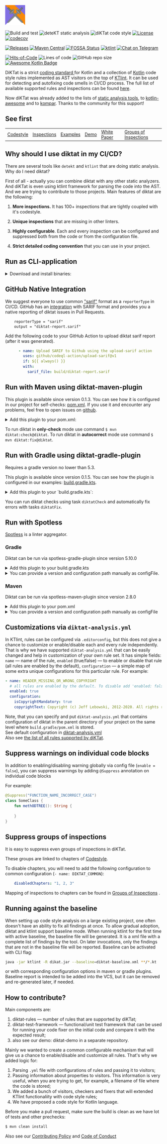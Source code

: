 <img src="/logo.svg" width="64px"/>

![Build and test](https://github.com/cqfn/diKTat/workflows/Build%20and%20test/badge.svg)
![deteKT static analysis](https://github.com/cqfn/diKTat/workflows/Run%20deteKT/badge.svg)
![diKTat code style](https://github.com/cqfn/diKTat/workflows/Run%20diKTat%20from%20release%20version/badge.svg?branch=master)
[![License](https://img.shields.io/github/license/cqfn/diKtat)](https://github.com/cqfn/diKTat/blob/master/LICENSE)
[![codecov](https://codecov.io/gh/diktat-static-analysis/diKTat/branch/master/graph/badge.svg)](https://codecov.io/gh/diktat-static-analysis/diKTat)

[![Releases](https://img.shields.io/github/v/release/cqfn/diKTat)](https://github.com/cqfn/diKTat/releases)
[![Maven Central](https://img.shields.io/maven-central/v/org.cqfn.diktat/diktat-rules)](https://mvnrepository.com/artifact/org.cqfn.diktat)
[![FOSSA Status](https://app.fossa.com/api/projects/git%2Bgithub.com%2Fcqfn%2FdiKTat.svg?type=shield)](https://app.fossa.com/projects/git%2Bgithub.com%2Fcqfn%2FdiKTat?ref=badge_shield)
[![ktlint](https://img.shields.io/badge/code%20style-%E2%9D%A4-FF4081.svg)](https://ktlint.github.io/)
[![Chat on Telegram](https://img.shields.io/badge/Chat%20on-Telegram-brightgreen.svg)](https://t.me/joinchat/AAAAAFDg-ipuZFGyBGPPeg)

[![Hits-of-Code](https://hitsofcode.com/github/cqfn/diktat)](https://hitsofcode.com/view/github/cqfn/diktat)
![Lines of code](https://img.shields.io/tokei/lines/github/cqfn/diktat)
![GitHub repo size](https://img.shields.io/github/repo-size/cqfn/diktat)
[![Awesome Kotlin Badge](https://kotlin.link/awesome-kotlin.svg)](https://github.com/KotlinBy/awesome-kotlin)


DiKTat is a strict [coding standard ](info/guide/diktat-coding-convention.md) for Kotlin and a collection of [Kotlin](https://kotlinlang.org/) code style rules implemented
as AST visitors on the top of [KTlint](https://ktlint.github.io/). It can be used for detecting and autofixing code smells in CI/CD process. 
The full list of available supported rules and inspections can be found [here](info/available-rules.md).

Now diKTat was already added to the lists of [static analysis tools](https://github.com/analysis-tools-dev/static-analysis), to [kotlin-awesome](https://github.com/KotlinBy/awesome-kotlin) and to [kompar](https://catalog.kompar.tools/Analyzer/diKTat/1.0.2). Thanks to the community for this support! 

## See first

|  |  |  |  |  |  |  
| --- | --- | --- | --- | --- | --- |
|[Codestyle](info/guide/diktat-coding-convention.md)|[Inspections](info/available-rules.md) | [Examples](examples) | [Demo](https://ktlint-demo.herokuapp.com) | [White Paper](wp/wp.pdf) | [Groups of Inspections](info/rules-mapping.md) |

## Why should I use diktat in my CI/CD?

There are several tools like `detekt` and `ktlint` that are doing static analysis. Why do I need diktat?

First of all - actually you can combine diktat with any other static analyzers. And diKTat is even using ktlint framework for parsing the code into the AST.
And we are trying to contribute to those projects. 
Main features of diktat are the following:

1) **More inspections.** It has 100+ inspections that are tightly coupled with it's codestyle.

2) **Unique inspections** that are missing in other linters.

3) **Highly configurable**. Each and every inspection can be configured and suppressed both from the code or from the configuration file.

4) **Strict detailed coding convention** that you can use in your project.

## Run as CLI-application
<details>
<summary>Download and install binaries:</summary>
1. Install KTlint manually: [here](https://github.com/pinterest/ktlint/releases)

   **OR** use curl:
    ```bash
    curl -sSLO https://github.com/pinterest/ktlint/releases/download/0.43.2/ktlint && chmod a+x ktlint
    # another option is "brew install ktlint"
    ```
   
2. Load diKTat manually: [here](https://github.com/cqfn/diKTat/releases/download/v1.0.2/diktat-1.0.2.jar)

   **OR** use curl:
   ```bash
   $ curl -sSLO https://github.com/cqfn/diKTat/releases/download/v1.0.2/diktat-1.0.2.jar
   ```
   
3. Finally, run KTlint (with diKTat injected) to check your `*.kt` files in `dir/your/dir`:
   ```bash
   $ ./ktlint -R diktat.jar --disabled_rules=standard "dir/your/dir/**/*.kt"
   ```

To **autofix** all code style violations use `-F` option.
</details>

## GitHub Native Integration
We suggest everyone to use common ["sarif"](https://docs.oasis-open.org/sarif/sarif/v2.0/sarif-v2.0.html) format as a `reporterType` in CI/CD.
GitHub has an [integration](https://docs.github.com/en/code-security/code-scanning/integrating-with-code-scanning/sarif-support-for-code-scanning) 
with SARIF format and provides you a native reporting of diktat issues in Pull Requests. 

```text
    reporterType = "sarif"
    output = "diktat-report.sarif"
```

Add the following code to your GitHub Action to upload diktat sarif report (after it was generated).

```yml
      - name: Upload SARIF to Github using the upload-sarif action
        uses: github/codeql-action/upload-sarif@v1
        if: ${{ always() }}
        with:
          sarif_file: build/diktat-report.sarif
```

## Run with Maven using diktat-maven-plugin
This plugin is available since version 0.1.3. You can see how it is configured in our project for self-checks: [pom.xml](pom.xml).
If you use it and encounter any problems, feel free to open issues on [github](https://github.com/cqfn/diktat/issues).

<details>
<summary>Add this plugin to your pom.xml:</summary>
```xml
            <plugin>
                <groupId>org.cqfn.diktat</groupId>
                <artifactId>diktat-maven-plugin</artifactId>
                <version>${diktat.version}</version>
                <executions>
                    <execution>
                        <id>diktat</id>
                        <phase>none</phase>
                        <goals>
                            <goal>check</goal>
                            <goal>fix</goal>
                        </goals>
                        <configuration>
                            <inputs>
                                <input>${project.basedir}/src/main/kotlin</input>
                                <input>${project.basedir}/src/test/kotlin</input>
                            </inputs>
                            <diktatConfigFile>diktat-analysis.yml</diktatConfigFile>
                           <excludes>
                              <exclude>${project.basedir}/src/test/kotlin/excluded</exclude>
                           </excludes>
                        </configuration>
                    </execution>
                </executions>
            </plugin>
```
</details>

To run diktat in **only-check** mode use command `$ mvn diktat:check@diktat`.
To run diktat in **autocorrect** mode use command `$ mvn diktat:fix@diktat`.

## Run with Gradle using diktat-gradle-plugin
Requires a gradle version no lower than 5.3.

This plugin is available since version 0.1.5. You can see how the plugin is configured in our examples: [build.gradle.kts](examples/gradle-kotlin-dsl/build.gradle.kts).

<details>
<summary>Add this plugin to your `build.gradle.kts`:</summary>
```kotlin
plugins {
    id("org.cqfn.diktat.diktat-gradle-plugin") version "1.0.2"
}
```

Or use buildscript syntax:
```kotlin
buildscript {
    repositories {
        mavenCentral()
    }
    dependencies {
        classpath("org.cqfn.diktat:diktat-gradle-plugin:1.0.2")
    }
}

apply(plugin = "org.cqfn.diktat.diktat-gradle-plugin")
```

You can then configure diktat using `diktat` extension:
```kotlin
diktat {
    inputs {
        include("src/**/*.kt")  // path matching this pattern (per PatternFilterable) that will be checked by diktat
        exclude("src/test/kotlin/excluded/**")  // path matching this pattern will not be checked by diktat
    }
    debug = true  // turn on debug logging
}
```

Also `diktat` extension has different reporters. You can specify `json`, `html`, `sarif`, `plain` (default) or your own custom reporter (it should be added as a dependency into `diktat` configuration):
```kotlin
diktat {
   reporterType = "json" // "html", "json", "plain" (default), "sarif"
}
```

You can also specify an output. 
```kotlin
diktat {
    reporterType = "json"
    output = "someFile.json"
}
```
</details>

You can run diktat checks using task `diktatCheck` and automatically fix errors with tasks `diktatFix`.

## Run with Spotless
[Spotless](https://github.com/diffplug/spotless) is a linter aggregator.

### Gradle
Diktat can be run via spotless-gradle-plugin since version 5.10.0

<details>
<summary>Add this plugin to your build.gradle.kts</summary>

```kotlin
plugins {
   id("com.diffplug.spotless") version "5.10.0"
}

spotless {
   kotlin {
      diktat()
   }
   kotlinGradle {
      diktat()
   }
}
```
</details>

<details>
<summary>You can provide a version and configuration path manually as configFile.</summary>

```kotlin
spotless {
   kotlin {
      diktat("1.0.2").configFile("full/path/to/diktat-analysis.yml")
   }
}
```
</details>

### Maven
Diktat can be run via spotless-maven-plugin since version 2.8.0

<details>
<summary>Add this plugin to your pom.xml</summary>

```xml
<plugin>
   <groupId>com.diffplug.spotless</groupId>
   <artifactId>spotless-maven-plugin</artifactId>
   <version>${spotless.version}</version>
   <configuration>
      <kotlin>
         <diktat />
      </kotlin>
   </configuration>
</plugin>
```
</details>

<details>
<summary>You can provide a version and configuration path manually as configFile</summary>

```xml
<diktat>
  <version>1.0.2</version> <!-- optional -->
  <configFile>full/path/to/diktat-analysis.yml</configFile> <!-- optional, configuration file path -->
</diktat>
```
</details>

## Customizations via `diktat-analysis.yml`

In KTlint, rules can be configured via `.editorconfig`, but
this does not give a chance to customize or enable/disable
each and every rule independently.
That is why we have supported `diktat-analysis.yml` that can be easily
changed and help in customization of your own rule set.
It has simple fields:
`name` — name of the rule,
`enabled` (true/false) — to enable or disable that rule (all rules are enabled by the default),
`configuration` — a simple map of some extra unique configurations for this particular rule.
For example:

```yaml
- name: HEADER_MISSING_OR_WRONG_COPYRIGHT
  # all rules are enabled by the default. To disable add 'enabled: false' to the config.
  enabled: true 
  configuration:
    isCopyrightMandatory: true
    copyrightText: Copyright (c) Jeff Lebowski, 2012-2020. All rights reserved.
```
Note, that you can specify and put `diktat-analysis.yml` that contains configuration of diktat in the parent directory of your project on the same level where `build.gradle/pom.xml` is stored. \
See default configuration in [diktat-analysis.yml](diktat-rules/src/main/resources/diktat-analysis.yml) \
Also see [the list of all rules supported by diKTat](info/available-rules.md).

## Suppress warnings on individual code blocks
In addition to enabling/disabling warning globally via config file (`enable = false`), you can suppress warnings by adding `@Suppress` annotation on individual code blocks

For example:

``` kotlin
@Suppress("FUNCTION_NAME_INCORRECT_CASE")
class SomeClass {
    fun methODTREE(): String {

    }
}
``` 

## Suppress groups of inspections
It is easy to suppress even groups of inspections in diKTat.

These groups are linked to chapters of [Codestyle](info/guide/diktat-coding-convention.md). 

To disable chapters, you will need to add the following configuration to common configuration (`- name: DIKTAT_COMMON`):
```yaml
    disabledChapters: "1, 2, 3"
```  

Mapping of inspections to chapters can be found in [Groups of Inspections](info/rules-mapping.md) .

## Running against the baseline
When setting up code style analysis on a large existing project, one often doesn't have an ability to fix all findings at once.
To allow gradual adoption, diktat and ktlint support baseline mode. When running ktlint for the first time with active baseline,
the baseline file will be generated. It is a xml file with a complete list of findings by the tool. On later invocations,
only the findings that are not in the baseline file will be reported. Baseline can be activated with CLI flag:
```bash
java -jar ktlint -R dikat.jar --baseline=diktat-baseline.xml **/*.kt
```
or with corresponding configuration options in maven or gradle plugins. Baseline report is intended to be added into the VCS,
but it can be removed and re-generated later, if needed.

## How to contribute?

Main components are:
1) diktat-rules — number of rules that are supported by diKTat;
2) diktat-test-framework — functional/unit test framework that can be used for running your code fixer on the initial code and compare it with the expected result;
3) also see our demo: diktat-demo in a separate repository.

Mainly we wanted to create a common configurable mechanism that
will give us a chance to enable/disable and customize all rules.
That's why we added logic for:
1) Parsing `.yml` file with configurations of rules and passing it to visitors;
2) Passing information about properties to visitors.
This information is very useful, when you are trying to get,
for example, a filename of file where the code is stored;
3) We added a bunch of visitors, checkers and fixers that will extended KTlint functionaliity with code style rules;
4) We have proposed a code style for Kotlin language. 

Before you make a pull request, make sure the build is clean as we have lot of tests and other prechecks:

```bash
$ mvn clean install
```

Also see our [Contributing Policy](CONTRIBUTING.md) and [Code of Conduct](CODE_OF_CONDUCT.md)
